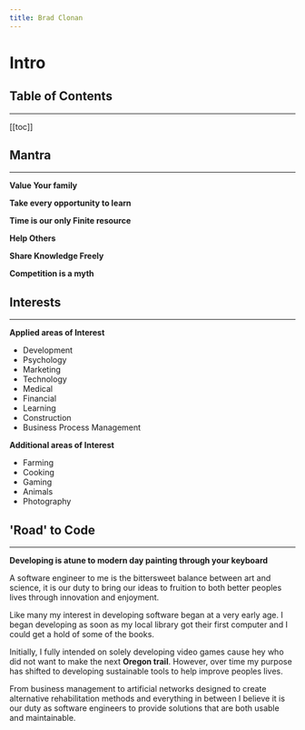 ```yaml
---
title: Brad Clonan
---
```


# Intro

## Table of Contents

---

[[toc]]

## Mantra

---

**Value Your family**

**Take every opportunity to learn**

**Time is our only Finite resource**

**Help Others**

**Share Knowledge Freely**

**Competition is a myth**

## Interests

---

**Applied areas of Interest**

- Development
- Psychology
- Marketing
- Technology
- Medical
- Financial
- Learning
- Construction
- Business Process Management

**Additional areas of Interest**

- Farming
- Cooking
- Gaming
- Animals
- Photography

## 'Road' to Code

---

**Developing is atune to modern day painting through your keyboard**

A software engineer to me is the bittersweet balance between art and science, it is our duty to bring our ideas to fruition to both better peoples lives through innovation and enjoyment.

Like many my interest in developing software began at a very early age. I began developing as soon as my local library got their first computer and I could get a hold of some of the books.

Initially, I fully intended on solely developing video games cause hey who did not want to make the next **Oregon trail**. However, over time my purpose has shifted to developing sustainable tools to help improve peoples lives.

From business management to artificial networks designed to create alternative rehabilitation methods and everything in between I believe it is our duty as software engineers to provide solutions that are both usable and maintainable.
